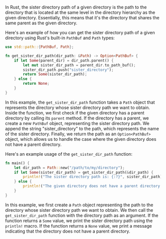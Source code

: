 In Rust, the sister directory path of a given directory is the path to the directory that is located at the same level in the directory hierarchy as the given directory. Essentially, this means that it's the directory that shares the same parent as the given directory.

Here's an example of how you can get the sister directory path of a given directory using Rust's built-in `PathBuf` and `Path` types:

```rust
use std::path::{PathBuf, Path};

fn get_sister_dir_path(dir_path: &Path) -> Option<PathBuf> {
    if let Some(parent_dir) = dir_path.parent() {
        let mut sister_dir_path = parent_dir.to_path_buf();
        sister_dir_path.push("sister_directory");
        return Some(sister_dir_path);
    } else {
        return None;
    }
}
```

In this example, the `get_sister_dir_path` function takes a `Path` object that represents the directory whose sister directory path we want to obtain. Inside the function, we first check if the given directory has a parent directory by calling its `parent` method. If the directory has a parent, we create a new `PathBuf` object, representing the sister directory path. We append the string "sister_directory" to the path, which represents the name of the sister directory. Finally, we return the path as an `Option<PathBuf>` object, which allows us to handle the case where the given directory does not have a parent directory.

Here's an example usage of the `get_sister_dir_path` function:

```rust
fn main() {
    let dir_path = Path::new("/path/to/my/directory");
    if let Some(sister_dir_path) = get_sister_dir_path(&dir_path) {
        println!("The sister directory path is: {:?}", sister_dir_path);
    } else {
        println!("The given directory does not have a parent directory.");
    }
}
```

In this example, we first create a `Path` object representing the path to the directory whose sister directory path we want to obtain. We then call the `get_sister_dir_path` function with the directory path as an argument. If the function returns a `Some` value, we print the sister directory path using the `println!` macro. If the function returns a `None` value, we print a message indicating that the directory does not have a parent directory.
